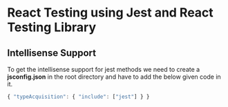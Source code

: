 # React Testing using Jest and React Testing Library

## Intellisense Support

To get the intellisense support for jest methods we need to create a **jsconfig.json** in the root directory and have to add the below given code in it.

```js
{ "typeAcquisition": { "include": ["jest"] } }
```
